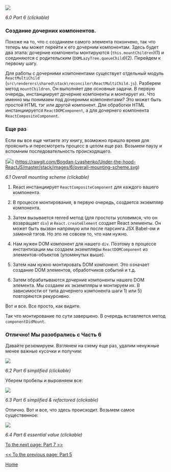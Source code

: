 [![](https://rawgit.com/Bogdan-Lyashenko/Under-the-hood-ReactJS/master/stack/images/6/part-6.svg)](https://rawgit.com/Bogdan-Lyashenko/Under-the-hood-ReactJS/master/stack/images/6/part-6.svg)




<em>6.0 Part 6 (clickable)</em>




### Создание дочерних компонентов.


Похоже на то, что с созданием самого элемента покончено, так что теперь мы может перейти к его дочерним компонентам. Здесь будет два этапа: дочерние компоненты монтируются (`this.mountChildren`)(1) и соединяются с родительским (`DOMLazyTree.queueChild`)(2). Перейдем к первому шагу.

Для работы с дочерними компонентами существует отдельный модуль `ReactMultiChild` (`src\renderers\shared\stack\reconciler\ReactMultiChild.js`). Разберем метод `mountChildren`. Он выполняет две основные задачи. В первую очередь, инстанциирует дочерние компоненты и монтирует их. Что именно мы понимаем под дочерними компонентами? Это может быть простой HTML тэг или другой компонент. Для обработки HTML инстанциируется `ReactDOMComponent`, а для дочернего компонента `ReactCompositeComponent`.


### Еще раз

Если вы все еще читаете эту книгу, возможно пришло время для прояснить и пересмотреть процесс в целом еще раз. Возьмем паузу и вспомним последовательность происходящего.

[![](https://rawgit.com/Bogdan-Lyashenko/Under-the-hood-ReactJS/master/stack/images/6/overall-mounting-scheme.svg)]
(https://rawgit.com/Bogdan-Lyashenko/Under-the-hood-ReactJS/master/stack/images/6/overall-mounting-scheme.svg)




<em>6.1 Overall mounting scheme (clickable)</em>

1) React инстанциирует `ReactCompositeComponent` для каждого вашего компонента.

2) В процессе монтирования, в первую очередь, создается экземпляр компонента.

3) Затем вызывается renred метод (для простоты условимся, что он возвращает `div`) и `React.createElement` создает React элементы. Он может быть вызван напрямую или после парсинга JSX Babel-ом и заменой тэгов. Но это не совсем то, что нам нужно.

4) Нам нужен DOM компонент для нашего `div`. Поэтому в процессе инстантизации мы создаем экземпляры `ReactDOMComponent` из элементов-объектов (упомянутых выше).

5) Затем нам нужно монтировать DOM компонент. Это означает создание DOM элементов, обработчиков событий и т.д.

6) Затем обрабатываются дочерние компоненты нашего DOM элемента. Мы создаем их экземпляры и монтируем их. В зависимости от типа дочернего компонента шаги 1) или 5) повторяются рекурсивно.


Вот и все. Все просто, как видите.

Так что монтирование по сути завершено. В очередь вставляется метод `componentDidMount`. 


### Отлично! Мы разобрались с **Часть 6**

Давайте резюмируем. Взглянем на схему еще раз, удалим ненужные менее важные кусочки и получим:

[![](https://rawgit.com/Bogdan-Lyashenko/Under-the-hood-ReactJS/master/stack/images/6/part-6-A.svg)](https://rawgit.com/Bogdan-Lyashenko/Under-the-hood-ReactJS/master/stack/images/6/part-6-A.svg)

<em>6.2 Part 6 simplified (clickable)</em>

Уберем пробелы и выровняем все:

[![](https://rawgit.com/Bogdan-Lyashenko/Under-the-hood-ReactJS/master/stack/images/6/part-6-B.svg)](https://rawgit.com/Bogdan-Lyashenko/Under-the-hood-ReactJS/master/stack/images/6/part-6-B.svg)

<em>6.3 Part 6 simplified & refactored (clickable)</em>

Отлично. Вот и все, что здесь происходит. Возьмем самое существенное:

[![](https://rawgit.com/Bogdan-Lyashenko/Under-the-hood-ReactJS/master/stack/images/6/part-6-C.svg)](https://rawgit.com/Bogdan-Lyashenko/Under-the-hood-ReactJS/master/stack/images/6/part-6-C.svg)

<em>6.4 Part 6 essential value (clickable)</em>


[To the next page: Part 7 >>](./Part-7.md)

[<< To the previous page: Part 5](./Part-5.md)


[Home](../../README.md)
